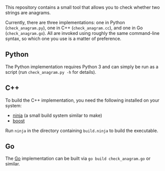 This repository contains a small tool that allows you to check whether two
strings are anagrams.

Currently, there are three implementations: one in Python (`check_anagram.py`),
one in C++ (`check_anagram.cc`), and one in Go (`check_anagram.go`). All are
invoked using roughly the same command-line syntax, so which one you use is a
matter of preference.

Python
------
The Python implementation requires Python 3 and can simply be run as a script
(run `check_anagram.py -h` for details).

C++
---
To build the C++ implementation, you need the following installed on your
system:

*   [ninja](http://martine.github.com/ninja/) (a small build system similar to
    make)
*   [boost](http://www.boost.org/)

Run `ninja` in the directory containing `build.ninja` to build the executable.

Go
---
The [Go](http://golang.org) implementation can be built via
`go build check_anagram.go` or similar.

